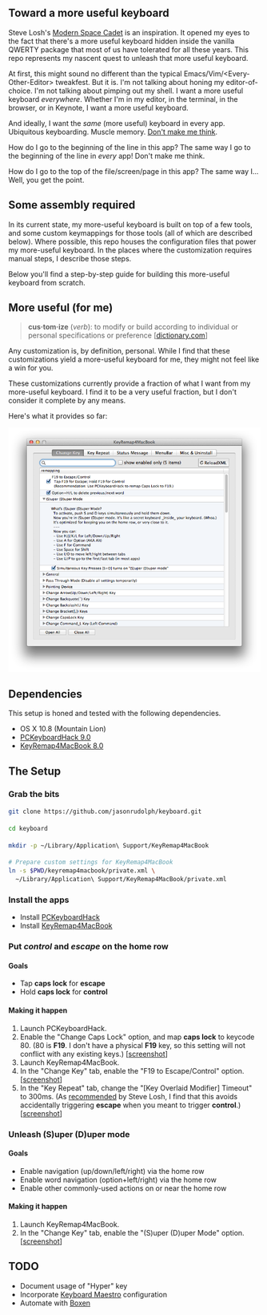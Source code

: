 ## Toward a more useful keyboard

Steve Losh's [Modern Space Cadet][modern-space-cadet] is an inspiration.
It opened my eyes to the fact that there's a more useful keyboard hidden inside the vanilla QWERTY package that most of us have tolerated for all these years.
This repo represents my nascent quest to unleash that more useful keyboard.

At first, this might sound no different than the typical Emacs/Vim/\<Every-Other-Editor> tweakfest.
But it is.
I'm not talking about honing my editor-of-choice.
I'm not talking about pimping out my shell.
I want a more useful keyboard _everywhere_.
Whether I'm in my editor, in the terminal, in the browser, or in Keynote,
I want a more useful keyboard.

And ideally, I want the _same_ (more useful) keyboard in every app.
Ubiquitous keyboarding.
Muscle memory.
[Don't make me think][don't-make-me-think].

How do I go to the beginning of the line in this app?
The same way I go to the beginning of the line in _every_ app!
Don't make me think.

How do I go to the top of the file/screen/page in this app?
The same way I...
Well, you get the point.

## Some assembly required

In its current state, my more-useful keyboard is built on top of a few tools, and some custom keymappings for those tools (all of which are described below).
Where possible, this repo houses the configuration files that power my more-useful keyboard.
In the places where the customization requires manual steps, I describe those steps.

Below you'll find a step-by-step guide for building this more-useful keyboard from scratch.

## More useful (for me)

> **cus·tom·ize** (_verb_): to modify or build according to individual or personal specifications or preference [[dictionary.com][customize]]

Any customization is, by definition, personal.
While I find that these customizations yield a more-useful keyboard for me, they might not feel like a win for you.

These customizations currently provide a fraction of what I want from my more-useful keyboard.
I find it to be a very useful fraction, but I don't consider it complete by any means.

Here's what it provides so far:

![KeyRemap4MacBook Change Key Configuration](screenshots/keyremap4macbook-change-key-config.png)

## Dependencies

This setup is honed and tested with the following dependencies.

- OS X 10.8 (Mountain Lion)
- [PCKeyboardHack 9.0][pckeyboardhack]
- [KeyRemap4MacBook 8.0][keyremap4macbook]

## The Setup

### Grab the bits

```sh
git clone https://github.com/jasonrudolph/keyboard.git

cd keyboard

mkdir -p ~/Library/Application\ Support/KeyRemap4MacBook

# Prepare custom settings for KeyRemap4MacBook
ln -s $PWD/keyremap4macbook/private.xml \
  ~/Library/Application\ Support/KeyRemap4MacBook/private.xml
```

### Install the apps

- Install [PCKeyboardHack][pckeyboardhack]
- Install [KeyRemap4MacBook][keyremap4macbook]

### Put _control_ and _escape_ on the home row

#### Goals

- Tap **caps lock** for **escape**
- Hold **caps lock** for **control**

#### Making it happen

1. Launch PCKeyboardHack.
2. Enable the "Change Caps Lock" option, and map **caps lock** to keycode 80.
   (80 is **F19**. I don't have a physical **F19** key, so this setting will not
   conflict with any existing keys.)
   [[screenshot][pckeyboardhack-screenshot]]
3. Launch KeyRemap4MacBook.
4. In the "Change Key" tab, enable the "F19 to Escape/Control" option.
   [[screenshot][keyremap4macbook-change-key-screenshot]]
5. In the "Key Repeat" tab, change the "[Key Overlaid Modifier] Timeout" to
   300ms. (As [recommended][modern-space-cadet-key-repeat] by Steve Losh, I find
   that this avoids accidentally triggering **escape** when you meant to trigger
   **control**.)
   [[screenshot][keyremap4macbook-key-repeat-screenshot]]

### Unleash (S)uper (D)uper mode

#### Goals

- Enable navigation (up/down/left/right) via the home row
- Enable word navigation (option+left/right) via the home row
- Enable other commonly-used actions on or near the home row

#### Making it happen

1. Launch KeyRemap4MacBook.
2. In the "Change Key" tab, enable the "(S)uper (D)uper Mode" option.
   [[screenshot][keyremap4macbook-change-key-screenshot]]

## TODO

- Document usage of "Hyper" key
- Incorporate [Keyboard Maestro][keyboard-maestro] configuration
- Automate with [Boxen][boxen]


[boxen]: http://boxen.github.com/
[customize]: http://dictionary.reference.com/browse/customize
[don't-make-me-think]: http://en.wikipedia.org/wiki/Don't_Make_Me_Think
[keyboard-maestro]: http://keyboardmaestro.com
[keyremap4macbook]: http://pqrs.org/macosx/keyremap4macbook/
[keyremap4macbook-change-key-screenshot]: screenshots/keyremap4macbook-change-key-config.png
[keyremap4macbook-key-repeat-screenshot]: screenshots/keyremap4macbook-key-repeat-config.png
[modern-space-cadet]: http://stevelosh.com/blog/2012/10/a-modern-space-cadet
[modern-space-cadet-key-repeat]: http://stevelosh.com/blog/2012/10/a-modern-space-cadet/#controlescape
[pckeyboardhack]: http://pqrs.org/macosx/keyremap4macbook/pckeyboardhack.html.en
[pckeyboardhack-screenshot]: screenshots/pckeyboardhack-config.png
